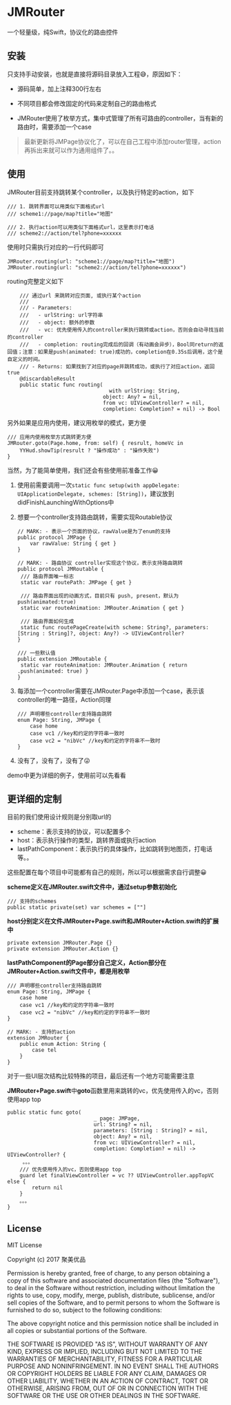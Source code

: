 # JMRouter
一个轻量级，纯Swift，协议化的路由控件

## 安装

只支持手动安装，也就是直接将源码目录放入工程😅，原因如下：

- 源码简单，加上注释300行左右


- 不同项目都会修改固定的代码来定制自己的路由格式


- JMRouter使用了枚举方式，集中式管理了所有可路由的controller，当有新的路由时，需要添加一个case

> 最新更新将JMPage协议化了，可以在自己工程中添加router管理，action再拆出来就可以作为通用组件了。。

## 使用

JMRouter目前支持跳转某个controller，以及执行特定的action，如下

```
/// 1. 跳转界面可以用类似下面格式url
/// scheme1://page/map?title="地图"

/// 2. 执行action可以用类似下面格式url，这里表示打电话
/// scheme2://action/tel?phone=xxxxxx
```

使用时只需执行对应的一行代码即可

```
JMRouter.routing(url: "scheme1://page/map?title="地图")
JMRouter.routing(url: "scheme2://action/tel?phone=xxxxxx")
```

routing完整定义如下

```
	/// 通过url 来跳转对应页面, 或执行某个action
	///
	/// - Parameters:
	///   - urlString: url字符串
	///   - object: 额外的参数
	///   - vc: 优先使用传入的controller来执行跳转或action，否则会自动寻找当前的controller
	///   - completion: routing完成后的回调（有动画会异步），Bool同return的返回值；注意：如果是push(animated: true)成功的，completion在0.35s后调用，这个是自定义的时间。
	/// - Returns: 如果找到了对应的page并跳转成功，或执行了对应action，返回true
	@discardableResult
	public static func routing(
								 with urlString: String,
							   object: Any? = nil,
							   from vc: UIViewController? = nil,
							   completion: Completion? = nil) -> Bool
```

另外如果是应用内使用，建议用枚举的模式，更方便

```
/// 应用内使用枚举方式跳转更方便
JMRouter.goto(Page.home, from: self) { resrult, homeVc in
    YYHud.showTip(resrult ? "操作成功" : "操作失败")
}
```

当然，为了能简单使用，我们还会有些使用前准备工作😀

1. 使用前需要调用一次`static func setup(with appDelegate: UIApplicationDelegate, schemes: [String])`，建议放到didFinishLaunchingWithOptions中

2. 想要一个controller支持路由跳转，需要实现Routable协议

   ```
   // MARK: - 表示一个页面的协议，rawValue是为了enum的支持
   public protocol JMPage {
       var rawValue: String { get }
   }
   
   // MARK: - 路由协议 controller实现这个协议，表示支持路由跳转
   public protocol JMRoutable {
   	/// 路由界面唯一标志
   	static var routePath: JMPage { get }
   	
   	/// 路由界面出现的动画方式，目前只有 push, present，默认为push(animated:true)
   	static var routeAnimation: JMRouter.Animation { get }
   	
   	/// 路由界面如何生成
   	static func routePageCreate(with scheme: String?, parameters: [String : String]?, object: Any?) -> UIViewController?
   }
   
   /// 一些默认值
   public extension JMRoutable {
   	static var routeAnimation: JMRouter.Animation { return .push(animated: true) }
   }
   ```

3. 每添加一个controller需要在JMRouter.Page中添加一个case，表示该controller的唯一路径，Action同理

      ```
      /// 声明哪些controller支持路由跳转
      enum Page: String, JMPage {
          case home
          case vc1 //key和约定的字符串一致时
          case vc2 = "nibVc" //key和约定的字符串不一致时
      }
      ```
      
4. 没有了，没有了，没有了😜



demo中更为详细的例子，使用前可以先看看


## 更详细的定制

目前的我们使用设计规则是分别取url的

- scheme：表示支持的协议，可以配置多个
- host：表示执行操作的类型，跳转界面或执行action
- lastPathComponent：表示执行的具体操作，比如跳转到地图页，打电话等。。

这些配置在每个项目中可能都有自己的规则，所以可以根据需求自行调整😀

**scheme定义在JMRouter.swift文件中，通过setup参数初始化**

```
/// 支持的schemes
public static private(set) var schemes = [""]
```

**host分别定义在文件JMRouter+Page.swift和JMRouter+Action.swift的扩展中**

```
private extension JMRouter.Page {}
private extension JMRouter.Action {}
```

**lastPathComponent的Page部分自己定义，Action部分在JMRouter+Action.swift文件中，都是用枚举**

```
/// 声明哪些controller支持路由跳转
enum Page: String, JMPage {
    case home
    case vc1 //key和约定的字符串一致时
    case vc2 = "nibVc" //key和约定的字符串不一致时
}

// MARK: - 支持的action
extension JMRouter {
    public enum Action: String {
        case tel
    }
}
```

对于一些UI层次结构比较特殊的项目，最后还有一个地方可能需要注意

**JMRouter+Page.swift**中**goto**函数里用来跳转的vc，优先使用传入的vc，否则使用app top

```
public static func goto(
							_ page: JMPage,
							url: String? = nil,
							parameters: [String : String]? = nil,
							object: Any? = nil,
							from vc: UIViewController? = nil,
							completion: Completion? = nil) -> UIViewController? {
     。。。   
	/// 优先使用传入的vc，否则使用app top
    guard let finalViewController = vc ?? UIViewController.appTopVC else {
        return nil
    }      
    。。。
}
```

## License

MIT License

Copyright (c) 2017 聚美优品

Permission is hereby granted, free of charge, to any person obtaining a copy
of this software and associated documentation files (the "Software"), to deal
in the Software without restriction, including without limitation the rights
to use, copy, modify, merge, publish, distribute, sublicense, and/or sell
copies of the Software, and to permit persons to whom the Software is
furnished to do so, subject to the following conditions:

The above copyright notice and this permission notice shall be included in all
copies or substantial portions of the Software.

THE SOFTWARE IS PROVIDED "AS IS", WITHOUT WARRANTY OF ANY KIND, EXPRESS OR
IMPLIED, INCLUDING BUT NOT LIMITED TO THE WARRANTIES OF MERCHANTABILITY,
FITNESS FOR A PARTICULAR PURPOSE AND NONINFRINGEMENT. IN NO EVENT SHALL THE
AUTHORS OR COPYRIGHT HOLDERS BE LIABLE FOR ANY CLAIM, DAMAGES OR OTHER
LIABILITY, WHETHER IN AN ACTION OF CONTRACT, TORT OR OTHERWISE, ARISING FROM,
OUT OF OR IN CONNECTION WITH THE SOFTWARE OR THE USE OR OTHER DEALINGS IN THE
SOFTWARE.

